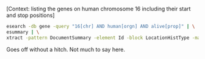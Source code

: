[Context: listing the genes on human chromosome 16 including their start and
stop positions]

```bash
esearch -db gene -query "16[chr] AND human[orgn] AND alive[prop]" | \
esummary | \
xtract -pattern DocumentSummary -element Id -block LocationHistType -match "AssemblyAccVer:GCF_000001405.25" -pfx "\n" -element AnnotationRelease,ChrAccVer,ChrStart,ChrStop > chromosome-16.txt
```

Goes off without a hitch. Not much to say here.
